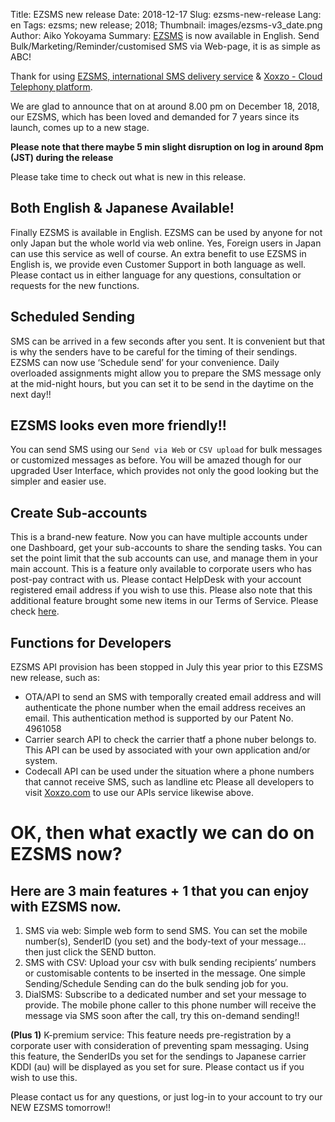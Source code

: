 Title: EZSMS new release
Date: 2018-12-17
Slug: ezsms-new-release
Lang: en
Tags: ezsms; new release; 2018;
Thumbnail: images/ezsms-v3_date.png
Author: Aiko Yokoyama
Summary: [EZSMS](https://www.ezsms.biz/ja/) is now available in English. Send Bulk/Marketing/Reminder/customised SMS via Web-page, it is as simple as ABC!


Thank for using [EZSMS, international SMS delivery service](https://www.ezsms.biz/ja/) & 
[Xoxzo - Cloud Telephony platform](https://www.xoxzo.com/en/).

We are glad to announce that on at around 8.00 pm on December 18, 2018, our EZSMS, which has been loved and demanded for 7 years since its launch, comes up to a new stage.

**Please note that there maybe 5 min slight disruption on log in around 8pm (JST) during the release**

Please take time to check out what is new in this release.

## Both English & Japanese Available! 
Finally EZSMS is available in English. EZSMS can be used by anyone for not only Japan but the whole world via web online. Yes, Foreign users in Japan can use this service as well of course.
An extra benefit to use EZSMS in English is, we provide even Customer Support in both language as well. Please contact us in either language for any questions, consultation or requests for the new functions.

## Scheduled Sending
SMS can be arrived in a few seconds after you sent. It is convenient but that is why the senders have to be careful for the timing of their sendings. EZSMS can now use ‘Schedule send’ for your convenience. 
Daily overloaded assignments might allow you to prepare the SMS message only at the mid-night hours, but you can set it to be send in the daytime on the next day!!

## EZSMS looks even more friendly!!
You can send SMS using our `Send via Web` or `CSV upload` for bulk messages or customized messages as before. You will be amazed though for our upgraded User Interface, which provides not only the good looking but the simpler and easier use.

## Create Sub-accounts 
This is a brand-new feature. Now you can have multiple accounts under one Dashboard, get your sub-accounts to share the sending tasks. You can set the point limit that the sub accounts can use, and manage them in your main account. 
This is a feature only available to corporate users who has post-pay contract with us. Please contact HelpDesk with your account registered email address if you wish to use this.
Please also note that this additional feature brought some new items in our Terms of Service. Please check [here](https://www.ezsms.biz/ja/faq/tos/).

## Functions for Developers
EZSMS API provision has been stopped in July this year prior to this EZSMS new release, such as:

* OTA/API to send an SMS with temporally  created email address and will authenticate the phone number when the email address receives an email. This authentication method is supported by our Patent No. 4961058
* Carrier search API to check the carrier thatf a phone nuber belongs to. This API can be used  by associated with your own application and/or system.
* Codecall API can be used under the situation where a phone numbers that cannot receive SMS, such as landline etc
Please all developers to visit [Xoxzo.com](https://www.xoxzo.com/en/) to use our APIs service likewise above.

# OK, then what exactly we can do on EZSMS now?

## Here are 3 main features + 1 that you can enjoy with EZSMS now.

1. SMS via web: Simple web form to send SMS. You can set the mobile number(s), SenderID (you set) and the body-text of your message… then just click the SEND button.
1. SMS with CSV: Upload your csv with bulk sending recipients’ numbers or customisable contents to be inserted in the message. One simple Sending/Schedule Sending can do the bulk sending job for you.
1. DialSMS: Subscribe to a dedicated number and set your message to provide. The mobile phone caller to this phone number will receive the message via SMS soon after the call, try this on-demand sending!!

**(Plus 1)** K-premium service: This feature needs pre-registration by a corporate user with consideration of preventing spam messaging. Using this feature, the SenderIDs you set for the sendings to Japanese carrier KDDI (au) will be displayed as you set for sure. Please contact us if you wish to use this.

Please contact us for any questions, or just log-in to your account to try our NEW EZSMS tomorrow!! 



